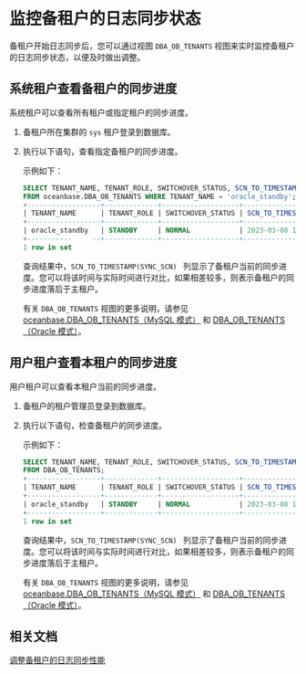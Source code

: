# 监控备租户的日志同步状态

备租户开始日志同步后，您可以通过视图 `DBA_OB_TENANTS` 视图来实时监控备租户的日志同步状态，以便及时做出调整。

## 系统租户查看备租户的同步进度

系统租户可以查看所有租户或指定租户的同步进度。

1. 备租户所在集群的 `sys` 租户登录到数据库。

2. 执行以下语句，查看指定备租户的同步进度。

   示例如下：

   ```sql
   SELECT TENANT_NAME, TENANT_ROLE, SWITCHOVER_STATUS, SCN_TO_TIMESTAMP(SYNC_SCN) 
   FROM oceanbase.DBA_OB_TENANTS WHERE TENANT_NAME = 'oracle_standby';
   +------------------+-------------+-------------------+---------------------------------+
   | TENANT_NAME      | TENANT_ROLE | SWITCHOVER_STATUS | SCN_TO_TIMESTAMP(SYNC_SCN)      |
   +------------------+-------------+-------------------+---------------------------------+
   | oracle_standby   | STANDBY     | NORMAL            | 2023-03-08 14:39:36.089486      |
   +-----------     --+-------------+-------------------+---------------------------------+
   1 row in set
   ```

   查询结果中，`SCN_TO_TIMESTAMP(SYNC_SCN) ` 列显示了备租户当前的同步进度。您可以将该时间与实际时间进行对比，如果相差较多，则表示备租户的同步进度落后于主租户。

   有关 `DBA_OB_TENANTS` 视图的更多说明，请参见 [oceanbase.DBA_OB_TENANTS（MySQL 模式）](../../../7.reference/5.system-reference/4.system-view-of-mysql-mode/2.dictionary-view-of-mysql-mode/58.oceanbase-dba_ob_tenants-of-mysql-mode.md) 和 [DBA_OB_TENANTS（Oracle 模式）](暂时无该视图)。

## 用户租户查看本租户的同步进度

用户租户可以查看本租户当前的同步进度。

1. 备租户的租户管理员登录到数据库。

2. 执行以下语句，检查备租户的同步进度。

   示例如下：

   ```sql
   SELECT TENANT_NAME, TENANT_ROLE, SWITCHOVER_STATUS, SCN_TO_TIMESTAMP(SYNC_SCN) 
   FROM DBA_OB_TENANTS;
   +------------------+-------------+-------------------+---------------------------------+
   | TENANT_NAME      | TENANT_ROLE | SWITCHOVER_STATUS | SCN_TO_TIMESTAMP(SYNC_SCN)      |
   +------------------+-------------+-------------------+---------------------------------+
   | oracle_standby   | STANDBY     | NORMAL            | 2023-03-08 14:39:36.089486      |
   +------------------+-------------+-------------------+---------------------------------+
   1 row in set
   ```

   查询结果中，`SCN_TO_TIMESTAMP(SYNC_SCN) ` 列显示了备租户当前的同步进度。您可以将该时间与实际时间进行对比，如果相差较多，则表示备租户的同步进度落后于主租户。

   有关 `DBA_OB_TENANTS` 视图的更多说明，请参见 [oceanbase.DBA_OB_TENANTS（MySQL 模式）](../../../7.reference/5.system-reference/4.system-view-of-mysql-mode/2.dictionary-view-of-mysql-mode/58.oceanbase-dba_ob_tenants-of-mysql-mode.md) 和 [DBA_OB_TENANTS（Oracle 模式）](暂时无该视图)。

## 相关文档

[调整备租户的日志同步性能](5.adjust-the-log-synchronization-performance-of-the-standby-tenant.md)